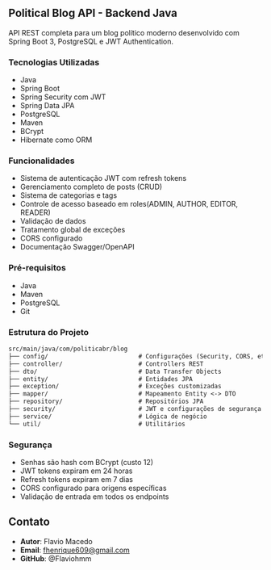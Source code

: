 ## Political Blog API - Backend Java

API REST completa para um blog político moderno desenvolvido com Spring Boot 3, PostgreSQL e JWT Authentication.

### Tecnologias Utilizadas

* Java
* Spring Boot
* Spring Security com JWT
* Spring Data JPA
* PostgreSQL
* Maven
* BCrypt
* Hibernate como ORM

### Funcionalidades

* Sistema de autenticação JWT com refresh tokens
* Gerenciamento completo de posts (CRUD)
* Sistema de categorias e tags
* Controle de acesso baseado em roles(ADMIN, AUTHOR, EDITOR, READER)
* Validação de dados
* Tratamento global de exceções
* CORS configurado
* Documentação Swagger/OpenAPI

### Pré-requisitos

* Java
* Maven
* PostgreSQL
* Git

### Estrutura do Projeto

```txt
src/main/java/com/politicabr/blog
├── config/                         # Configurações (Security, CORS, etc)
├── controller/                     # Controllers REST
├── dto/                            # Data Transfer Objects
├── entity/                         # Entidades JPA
├── exception/                      # Exceções customizadas
├── mapper/                         # Mapeamento Entity <-> DTO
├── repository/                     # Repositórios JPA
├── security/                       # JWT e configurações de segurança
├── service/                        # Lógica de negócio
└── util/                           # Utilitários
```

### Segurança

* Senhas são hash com BCrypt (custo 12)
* JWT tokens expiram em 24 horas
* Refresh tokens expiram em 7 dias
* CORS configurado para origens específicas
* Validação de entrada em todos os endpoints

## Contato

* **Autor**: Flavio Macedo
* **Email**: fhenrique609@gmail.com
* **GitHub**: @Flaviohmm